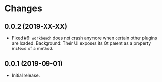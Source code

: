 # Changes

## 0.0.2 (2019-XX-XX)

* Fixed #6: `workbench` does not crash anymore when certain other plugins are loaded. Background: Their UI exposes its Qt parent as a property instead of a method.

## 0.0.1 (2019-09-01)

* Initial release.

